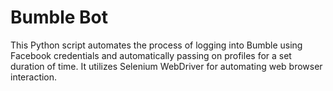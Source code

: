 # Bumble Bot

This Python script automates the process of logging into Bumble using Facebook credentials and automatically passing on profiles for a set duration of time. It utilizes Selenium WebDriver for automating web browser interaction.

